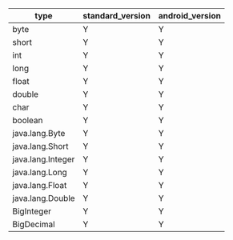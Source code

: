 
type               | standard_version | android_version 
-------------------|------------------|----------------
byte               | Y                | Y
short              | Y                | Y
int                | Y                | Y
long               | Y                | Y
float              | Y                | Y
double             | Y                | Y
char               | Y                | Y
boolean            | Y                | Y
java.lang.Byte     | Y                | Y
java.lang.Short    | Y                | Y
java.lang.Integer  | Y                | Y
java.lang.Long     | Y                | Y
java.lang.Float    | Y                | Y
java.lang.Double   | Y                | Y
BigInteger         | Y                | Y
BigDecimal         | Y                | Y
